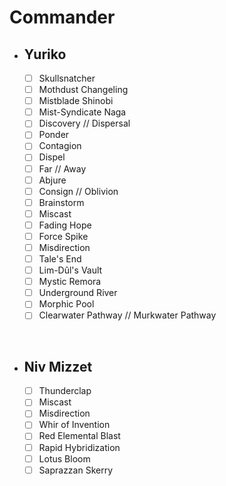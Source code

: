 # Commander
- ## **Yuriko**
    - [ ] Skullsnatcher
    - [ ] Mothdust Changeling
    - [ ] Mistblade Shinobi
    - [ ] Mist-Syndicate Naga
    - [ ] Discovery // Dispersal
    - [ ] Ponder
    - [ ] Contagion
    - [ ] Dispel
    - [ ] Far // Away
    - [ ] Abjure
    - [ ] Consign // Oblivion
    - [ ] Brainstorm
    - [ ] Miscast
    - [ ] Fading Hope
    - [ ] Force Spike
    - [ ] Misdirection
    - [ ] Tale's End
    - [ ] Lim-Dûl's Vault
    - [ ] Mystic Remora
    - [ ] Underground River
    - [ ] Morphic Pool
    - [ ] Clearwater Pathway // Murkwater Pathway

<br>

  - ## **Niv Mizzet**
    - [ ] Thunderclap
    - [ ] Miscast
    - [ ] Misdirection
    - [ ] Whir of Invention
    - [ ] Red Elemental Blast
    - [ ] Rapid Hybridization
    - [ ] Lotus Bloom
    - [ ] Saprazzan Skerry